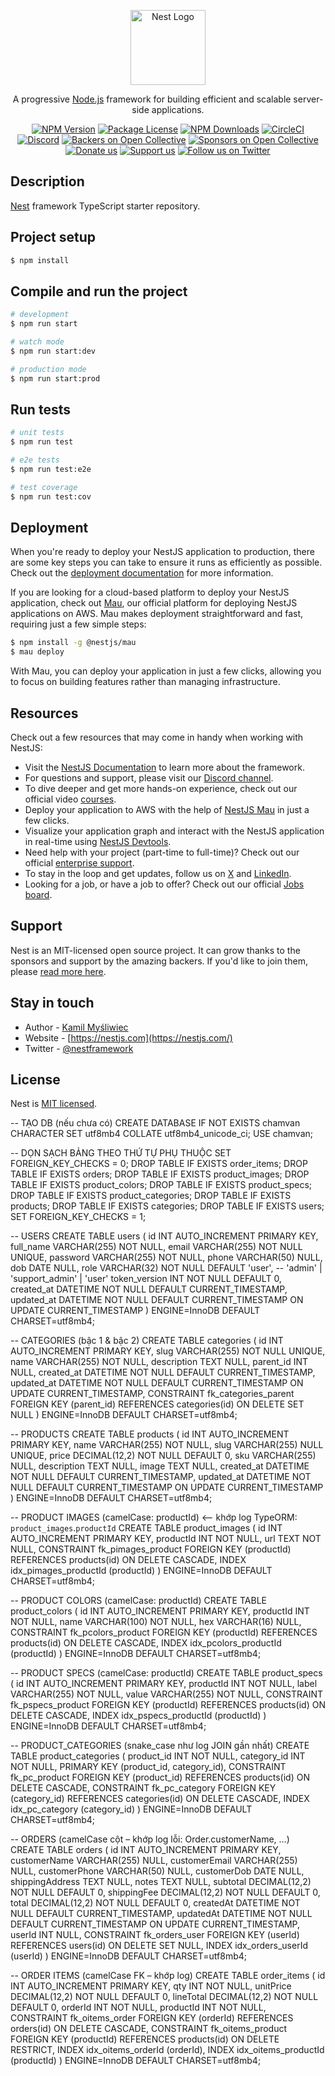 <p align="center">
  <a href="http://nestjs.com/" target="blank"><img src="https://nestjs.com/img/logo-small.svg" width="120" alt="Nest Logo" /></a>
</p>

[circleci-image]: https://img.shields.io/circleci/build/github/nestjs/nest/master?token=abc123def456
[circleci-url]: https://circleci.com/gh/nestjs/nest

  <p align="center">A progressive <a href="http://nodejs.org" target="_blank">Node.js</a> framework for building efficient and scalable server-side applications.</p>
    <p align="center">
<a href="https://www.npmjs.com/~nestjscore" target="_blank"><img src="https://img.shields.io/npm/v/@nestjs/core.svg" alt="NPM Version" /></a>
<a href="https://www.npmjs.com/~nestjscore" target="_blank"><img src="https://img.shields.io/npm/l/@nestjs/core.svg" alt="Package License" /></a>
<a href="https://www.npmjs.com/~nestjscore" target="_blank"><img src="https://img.shields.io/npm/dm/@nestjs/common.svg" alt="NPM Downloads" /></a>
<a href="https://circleci.com/gh/nestjs/nest" target="_blank"><img src="https://img.shields.io/circleci/build/github/nestjs/nest/master" alt="CircleCI" /></a>
<a href="https://discord.gg/G7Qnnhy" target="_blank"><img src="https://img.shields.io/badge/discord-online-brightgreen.svg" alt="Discord"/></a>
<a href="https://opencollective.com/nest#backer" target="_blank"><img src="https://opencollective.com/nest/backers/badge.svg" alt="Backers on Open Collective" /></a>
<a href="https://opencollective.com/nest#sponsor" target="_blank"><img src="https://opencollective.com/nest/sponsors/badge.svg" alt="Sponsors on Open Collective" /></a>
  <a href="https://paypal.me/kamilmysliwiec" target="_blank"><img src="https://img.shields.io/badge/Donate-PayPal-ff3f59.svg" alt="Donate us"/></a>
    <a href="https://opencollective.com/nest#sponsor"  target="_blank"><img src="https://img.shields.io/badge/Support%20us-Open%20Collective-41B883.svg" alt="Support us"></a>
  <a href="https://twitter.com/nestframework" target="_blank"><img src="https://img.shields.io/twitter/follow/nestframework.svg?style=social&label=Follow" alt="Follow us on Twitter"></a>
</p>
  <!--[![Backers on Open Collective](https://opencollective.com/nest/backers/badge.svg)](https://opencollective.com/nest#backer)
  [![Sponsors on Open Collective](https://opencollective.com/nest/sponsors/badge.svg)](https://opencollective.com/nest#sponsor)-->

## Description

[Nest](https://github.com/nestjs/nest) framework TypeScript starter repository.

## Project setup

```bash
$ npm install
```

## Compile and run the project

```bash
# development
$ npm run start

# watch mode
$ npm run start:dev

# production mode
$ npm run start:prod
```

## Run tests

```bash
# unit tests
$ npm run test

# e2e tests
$ npm run test:e2e

# test coverage
$ npm run test:cov
```

## Deployment

When you're ready to deploy your NestJS application to production, there are some key steps you can take to ensure it runs as efficiently as possible. Check out the [deployment documentation](https://docs.nestjs.com/deployment) for more information.

If you are looking for a cloud-based platform to deploy your NestJS application, check out [Mau](https://mau.nestjs.com), our official platform for deploying NestJS applications on AWS. Mau makes deployment straightforward and fast, requiring just a few simple steps:

```bash
$ npm install -g @nestjs/mau
$ mau deploy
```

With Mau, you can deploy your application in just a few clicks, allowing you to focus on building features rather than managing infrastructure.

## Resources

Check out a few resources that may come in handy when working with NestJS:

- Visit the [NestJS Documentation](https://docs.nestjs.com) to learn more about the framework.
- For questions and support, please visit our [Discord channel](https://discord.gg/G7Qnnhy).
- To dive deeper and get more hands-on experience, check out our official video [courses](https://courses.nestjs.com/).
- Deploy your application to AWS with the help of [NestJS Mau](https://mau.nestjs.com) in just a few clicks.
- Visualize your application graph and interact with the NestJS application in real-time using [NestJS Devtools](https://devtools.nestjs.com).
- Need help with your project (part-time to full-time)? Check out our official [enterprise support](https://enterprise.nestjs.com).
- To stay in the loop and get updates, follow us on [X](https://x.com/nestframework) and [LinkedIn](https://linkedin.com/company/nestjs).
- Looking for a job, or have a job to offer? Check out our official [Jobs board](https://jobs.nestjs.com).

## Support

Nest is an MIT-licensed open source project. It can grow thanks to the sponsors and support by the amazing backers. If you'd like to join them, please [read more here](https://docs.nestjs.com/support).

## Stay in touch

- Author - [Kamil Myśliwiec](https://twitter.com/kammysliwiec)
- Website - [https://nestjs.com](https://nestjs.com/)
- Twitter - [@nestframework](https://twitter.com/nestframework)

## License

Nest is [MIT licensed](https://github.com/nestjs/nest/blob/master/LICENSE).



-- TẠO DB (nếu chưa có)
CREATE DATABASE IF NOT EXISTS chamvan CHARACTER SET utf8mb4 COLLATE utf8mb4_unicode_ci;
USE chamvan;

-- DỌN SẠCH BẢNG THEO THỨ TỰ PHỤ THUỘC
SET FOREIGN_KEY_CHECKS = 0;
DROP TABLE IF EXISTS order_items;
DROP TABLE IF EXISTS orders;
DROP TABLE IF EXISTS product_images;
DROP TABLE IF EXISTS product_colors;
DROP TABLE IF EXISTS product_specs;
DROP TABLE IF EXISTS product_categories;
DROP TABLE IF EXISTS products;
DROP TABLE IF EXISTS categories;
DROP TABLE IF EXISTS users;
SET FOREIGN_KEY_CHECKS = 1;

-- USERS
CREATE TABLE users (
  id             INT AUTO_INCREMENT PRIMARY KEY,
  full_name      VARCHAR(255) NOT NULL,
  email          VARCHAR(255) NOT NULL UNIQUE,
  password       VARCHAR(255) NOT NULL,
  phone          VARCHAR(50)  NULL,
  dob            DATE         NULL,
  role           VARCHAR(32)  NOT NULL DEFAULT 'user', -- 'admin' | 'support_admin' | 'user'
  token_version  INT          NOT NULL DEFAULT 0,
  created_at     DATETIME     NOT NULL DEFAULT CURRENT_TIMESTAMP,
  updated_at     DATETIME     NOT NULL DEFAULT CURRENT_TIMESTAMP ON UPDATE CURRENT_TIMESTAMP
) ENGINE=InnoDB DEFAULT CHARSET=utf8mb4;

-- CATEGORIES (bậc 1 & bậc 2)
CREATE TABLE categories (
  id           INT AUTO_INCREMENT PRIMARY KEY,
  slug         VARCHAR(255) NOT NULL UNIQUE,
  name         VARCHAR(255) NOT NULL,
  description  TEXT NULL,
  parent_id    INT NULL,
  created_at   DATETIME NOT NULL DEFAULT CURRENT_TIMESTAMP,
  updated_at   DATETIME NOT NULL DEFAULT CURRENT_TIMESTAMP ON UPDATE CURRENT_TIMESTAMP,
  CONSTRAINT fk_categories_parent
    FOREIGN KEY (parent_id) REFERENCES categories(id)
    ON DELETE SET NULL
) ENGINE=InnoDB DEFAULT CHARSET=utf8mb4;

-- PRODUCTS
CREATE TABLE products (
  id           INT AUTO_INCREMENT PRIMARY KEY,
  name         VARCHAR(255) NOT NULL,
  slug         VARCHAR(255) NULL UNIQUE,
  price        DECIMAL(12,2) NOT NULL DEFAULT 0,
  sku          VARCHAR(255) NULL,
  description  TEXT NULL,
  image        TEXT NULL,
  created_at   DATETIME NOT NULL DEFAULT CURRENT_TIMESTAMP,
  updated_at   DATETIME NOT NULL DEFAULT CURRENT_TIMESTAMP ON UPDATE CURRENT_TIMESTAMP
) ENGINE=InnoDB DEFAULT CHARSET=utf8mb4;

-- PRODUCT IMAGES (camelCase: productId)  <-- khớp log TypeORM: `product_images`.`productId`
CREATE TABLE product_images (
  id         INT AUTO_INCREMENT PRIMARY KEY,
  productId  INT NOT NULL,
  url        TEXT NOT NULL,
  CONSTRAINT fk_pimages_product
    FOREIGN KEY (productId) REFERENCES products(id)
    ON DELETE CASCADE,
  INDEX idx_pimages_productId (productId)
) ENGINE=InnoDB DEFAULT CHARSET=utf8mb4;

-- PRODUCT COLORS (camelCase: productId)
CREATE TABLE product_colors (
  id         INT AUTO_INCREMENT PRIMARY KEY,
  productId  INT NOT NULL,
  name       VARCHAR(100) NOT NULL,
  hex        VARCHAR(16)  NULL,
  CONSTRAINT fk_pcolors_product
    FOREIGN KEY (productId) REFERENCES products(id)
    ON DELETE CASCADE,
  INDEX idx_pcolors_productId (productId)
) ENGINE=InnoDB DEFAULT CHARSET=utf8mb4;

-- PRODUCT SPECS (camelCase: productId)
CREATE TABLE product_specs (
  id         INT AUTO_INCREMENT PRIMARY KEY,
  productId  INT NOT NULL,
  label      VARCHAR(255) NOT NULL,
  value      VARCHAR(255) NOT NULL,
  CONSTRAINT fk_pspecs_product
    FOREIGN KEY (productId) REFERENCES products(id)
    ON DELETE CASCADE,
  INDEX idx_pspecs_productId (productId)
) ENGINE=InnoDB DEFAULT CHARSET=utf8mb4;

-- PRODUCT_CATEGORIES (snake_case như log JOIN gần nhất)
CREATE TABLE product_categories (
  product_id  INT NOT NULL,
  category_id INT NOT NULL,
  PRIMARY KEY (product_id, category_id),
  CONSTRAINT fk_pc_product
    FOREIGN KEY (product_id) REFERENCES products(id)
    ON DELETE CASCADE,
  CONSTRAINT fk_pc_category
    FOREIGN KEY (category_id) REFERENCES categories(id)
    ON DELETE CASCADE,
  INDEX idx_pc_category (category_id)
) ENGINE=InnoDB DEFAULT CHARSET=utf8mb4;

-- ORDERS (camelCase cột – khớp log lỗi: Order.customerName, …)
CREATE TABLE orders (
  id               INT AUTO_INCREMENT PRIMARY KEY,
  customerName     VARCHAR(255) NULL,
  customerEmail    VARCHAR(255) NULL,
  customerPhone    VARCHAR(50)  NULL,
  customerDob      DATE         NULL,
  shippingAddress  TEXT         NULL,
  notes            TEXT         NULL,
  subtotal         DECIMAL(12,2) NOT NULL DEFAULT 0,
  shippingFee      DECIMAL(12,2) NOT NULL DEFAULT 0,
  total            DECIMAL(12,2) NOT NULL DEFAULT 0,
  createdAt        DATETIME NOT NULL DEFAULT CURRENT_TIMESTAMP,
  updatedAt        DATETIME NOT NULL DEFAULT CURRENT_TIMESTAMP ON UPDATE CURRENT_TIMESTAMP,
  userId           INT NULL,
  CONSTRAINT fk_orders_user
    FOREIGN KEY (userId) REFERENCES users(id)
    ON DELETE SET NULL,
  INDEX idx_orders_userId (userId)
) ENGINE=InnoDB DEFAULT CHARSET=utf8mb4;

-- ORDER ITEMS (camelCase FK – khớp log)
CREATE TABLE order_items (
  id         INT AUTO_INCREMENT PRIMARY KEY,
  qty        INT NOT NULL,
  unitPrice  DECIMAL(12,2) NOT NULL DEFAULT 0,
  lineTotal  DECIMAL(12,2) NOT NULL DEFAULT 0,
  orderId    INT NOT NULL,
  productId  INT NOT NULL,
  CONSTRAINT fk_oitems_order
    FOREIGN KEY (orderId) REFERENCES orders(id)
    ON DELETE CASCADE,
  CONSTRAINT fk_oitems_product
    FOREIGN KEY (productId) REFERENCES products(id)
    ON DELETE RESTRICT,
  INDEX idx_oitems_orderId (orderId),
  INDEX idx_oitems_productId (productId)
) ENGINE=InnoDB DEFAULT CHARSET=utf8mb4;
